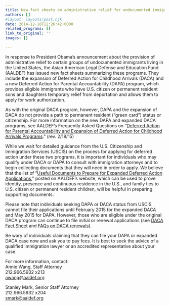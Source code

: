 ```yaml
---
title: New fact sheets on administrative relief for undocumented immigrants
authors: []
#layout: layouts/post.njk
date: 2014-12-18T12:26:42+0000
related_programs: []
link_to_original: ''
images: []

---
```

In response to President Obama’s announcement about the provision of administrative relief to certain groups of undocumented immigrants living in the United States, the Asian American Legal Defense and Education Fund (AALDEF) has issued new fact sheets summarizing these programs. They include the expansion of Deferred Action for Childhood Arrivals (DACA) and a new Deferred Action for Parental Accountability (DAPA) program, which provides eligible immigrants who have U.S. citizen or permanent resident sons and daughters temporary relief from deportation and allows them to apply for work authorization.

As with the original DACA program, however, DAPA and the expansion of DACA do not provide a path to permanent resident (“green card”) status or citizenship. For more information on the new DAPA and expanded DACA programs, see AALDEF’s Frequently Asked Questions on “[Deferred Action for Parental Accountability and Expansion of Deferred Action for Childhood Arrivals Programs](/press-release/new-faqs-for-expanded-daca-applications---feb-18/).” (rev. 2/18/15)

While we wait for detailed guidance from the U.S. Citizenship and Immigration Services (USCIS) on the process for applying for deferred action under these two programs, it is important for individuals who may qualify under DACA or DAPA to consult with immigration attorneys and to begin collecting documents that they will need in order to apply. We believe that the list of “[Useful Documents to Prepare for Expanded Deferred Action Applications](/press-release/documents-for-expanded-deferred-action-applications/),” posted on AALDEF’s website, which can be used to prove identity, presence and continuous residence in the U.S., and family ties to U.S. citizen or permanent resident children, will be helpful in preparing supporting documents.

Please note that individuals seeking DAPA or DACA status from USCIS cannot file their applications until February 2015 for the expanded DACA and May 2015 for DAPA. However, those who are eligible under the original DACA program can continue to file initial or renewal applications (see [DACA Fact Sheet](/uploads/pdf/DACAFactSheet8.27.15-final.pdf) and [FAQs on DACA renewals](/press-release/faq-about-renewals-of-deferred-action-for-childhood-arrivals-daca/)).

Be wary of individuals claiming that they can file your DAPA or expanded DACA case now and ask you to pay fees. It is best to seek the advice of a qualified immigration lawyer or an accredited representative about your case.

For more information, contact:  
Annie Wang, Staff Attorney  
212\.966.5932 x213  
[awang@aaldef.org](awang@aaldef.org)

Stanley Mark, Senior Staff Attorney  
212\.966.5932 x204  
[smark@aaldef.org](smark@aaldef.org)